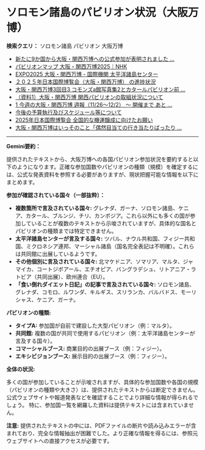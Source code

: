 # ソロモン諸島のパビリオン状況（大阪万博）

**検索クエリ：** ソロモン諸島 パビリオン 大阪万博

- [新たに9か国から大阪・関西万博への公式参加が表明されました ...](https://www.expo2025.or.jp/news/news-20220531-01/)
- [パビリオンマップ 大阪・関西万博2025｜NHK](https://www3.nhk.or.jp/news/special/osaka_expo/pavilion/)
- [EXPO2025 大阪・関西万博 - 国際機関 太平洋諸島センター](https://pic.or.jp/featured_word/10255/)
- [２０２５年日本国際博覧会（大阪・関西万博） の進捗状況](https://www.cas.go.jp/jp/seisaku/expo_suisin_honbu/kankei_renraku/dai5/siryou1.pdf)
- [大阪・関西万博3回目3 コモンズa館写真集2とカタールパビリオン前 ...](https://ameblo.jp/bomuu/entry-12895014892.html)
- [（資料1）大阪・関西万博 関西パビリオンの取組状況について](https://www.kouiki-kansai.jp/material/files/group/3/1-170shiryo1.pdf)
- [1 今週の大阪・関西万博 週報（11/26～12/2） ～ 開催まで あと ...](https://www.shikoku.meti.go.jp/03_sesakudocs/0310_expo2025/weeklyreport/241126-1202.pdf)
- [今後の予算執行及びスケジュール等について](https://www.meti.go.jp/shingikai/mono_info_service/expo_budget_monitoring/pdf/005_04_00.pdf)
- [2025年日本国際博覧会 全国的な機運醸成に向けたお願い](https://kyushuchijikai.jp/kiji003217/3_217_384_up_yqytdqrb.pdf)
- [大阪・関西万博はいっそのこと「偶然目当ての行き当たりばったり ...](https://note.com/myzkyss/n/n8129b05434c0)


---

**Gemini要約：**

提供されたテキストから、大阪万博への各国パビリオン参加状況を要約すると以下のようになります。正確な参加国数やパビリオンの種類（規模）を確定するには、公式な発表資料を参照する必要がありますが、現状把握可能な情報を以下にまとめます。

**参加が確認されている国々（一部抜粋）：**

* **複数箇所で言及されている国々:**  グレナダ、ガーナ、ソロモン諸島、ケニア、カタール、ブルンジ、チリ、カンボジア。これら以外にも多くの国が参加していることが複数のテキストから示唆されていますが、具体的な国名とパビリオンの種類までは特定できません。
* **太平洋諸島センターが言及する国々:** ツバル、ナウル共和国、フィジー共和国、ミクロネシア連邦、マーシャル諸島（国名完全表記は不明確）。これらは共同館に出展しているようです。
* **その他個別に言及されている国々:** 北マケドニア、ソマリア、マルタ、ジャマイカ、コートジボアール、エチオピア、バングラデシュ、リトアニア・ラトビア（共同出展）、欧州連合（EU）。
* **「食い倒れダイエット日記」の記事で言及されている国々:** ソロモン諸島、グレナダ、コモロ、ルワンダ、キルギス、スリランカ、バルバドス、モーリシャス、ケニア、ガーナ。

**パビリオンの種類:**

* **タイプA:** 参加国が自前で建設した大型パビリオン（例：マルタ）。
* **共同館:** 複数の国が共同で使用するパビリオン（例：太平洋諸島センターが言及する国々）。
* **コマーシャルブース:** 商業目的の出展ブース（例：フィジー）。
* **エキシビジョンブース:** 展示目的の出展ブース（例：フィジー）。

**全体の状況:**

多くの国が参加していることが示唆されますが、具体的な参加国数や各国の規模（パビリオンの種類や大きさ）は、提供されたテキストからは断定できません。公式ウェブサイトや報道発表などを確認することでより詳細な情報が得られるでしょう。  特に、参加国一覧を網羅した資料は提供テキストには含まれていません。


**注意:**  提供されたテキストの中には、PDFファイルの断片や読み込みエラーが含まれており、完全な情報抽出が困難でした。より正確な情報を得るには、参照元ウェブサイトへの直接アクセスが必要です。

